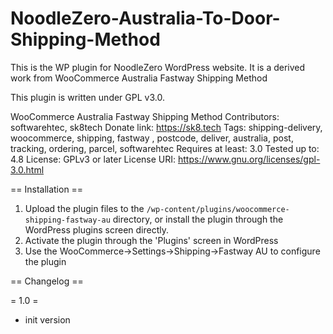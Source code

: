 # NoodleZero-Australia-To-Door-Shipping-Method
This is the WP plugin for NoodleZero WordPress website. It is a derived work from WooCommerce Australia Fastway Shipping Method

This plugin is written under GPL v3.0. 

WooCommerce Australia Fastway Shipping Method
Contributors: softwarehtec, sk8tech
Donate link: https://sk8.tech
Tags: shipping-delivery, woocommerce, shipping, fastway , postcode, deliver, australia, post, tracking, ordering, parcel, softwarehtec
Requires at least: 3.0
Tested up to: 4.8
License: GPLv3 or later
License URI: https://www.gnu.org/licenses/gpl-3.0.html

== Installation ==

1. Upload the plugin files to the `/wp-content/plugins/woocommerce-shipping-fastway-au` directory, or install the plugin through the WordPress plugins screen directly.
2. Activate the plugin through the 'Plugins' screen in WordPress
1. Use the WooCommerce->Settings->Shipping->Fastway AU to configure the plugin


== Changelog ==

= 1.0 =
* init version
